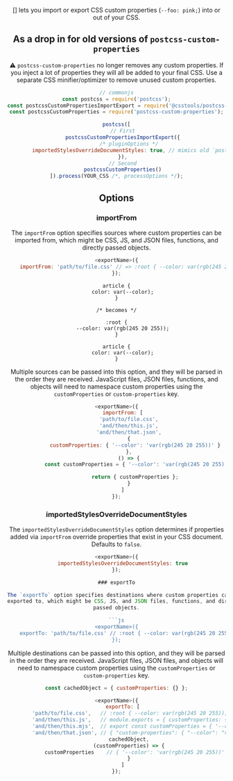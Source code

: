 <!-- Available Variables: -->
<!-- <humanReadableName> PostCSS Your Plugin -->
<!-- <exportName> postcssYourPlugin -->
<!-- <packageName> @csstools/postcss-your-plugin -->
<!-- <packageVersion> 1.0.0 -->
<!-- <packagePath> plugins/postcss-your-plugin -->
<!-- <cssdbId> your-feature -->
<!-- <specUrl> https://www.w3.org/TR/css-color-4/#funcdef-color -->
<!-- <example.css> file contents for examples/example.css -->
<!-- <header> -->
<!-- <usage> usage instructions -->
<!-- <envSupport> -->
<!-- <corsWarning> -->
<!-- <linkList> -->
<!-- to generate : npm run docs -->

<header>

[<humanReadableName>] lets you import or export CSS custom properties (`--foo: pink;`) into or out of your CSS.

## As a drop in for old versions of `postcss-custom-properties`

⚠️ `postcss-custom-properties` no longer removes any custom properties.
If you inject a lot of properties they will all be added to your final CSS.
Use a separate CSS minifier/optimizer to remove unused custom properties.

```js
// commonjs
const postcss = require('postcss');
const postcssCustomPropertiesImportExport = require('@csstools/postcss-custom-properties-import-export');
const postcssCustomProperties = require('postcss-custom-properties');

postcss([
	// First
	postcssCustomPropertiesImportExport({
		/* pluginOptions */
		importedStylesOverrideDocumentStyles: true, // mimics old `postcss-custom-properties`
	}),
	// Second
	postcssCustomProperties()
]).process(YOUR_CSS /*, processOptions */);
```

<usage>

<envSupport>

## Options

### importFrom

The `importFrom` option specifies sources where custom properties can be
imported from, which might be CSS, JS, and JSON files, functions, and directly
passed objects.

```js
<exportName>({
	importFrom: 'path/to/file.css' // => :root { --color: var(rgb(245 20 255)); }
});
```

```pcss
article {
	color: var(--color);
}

/* becomes */

:root {
	--color: var(rgb(245 20 255));
}

article {
	color: var(--color);
}
```

Multiple sources can be passed into this option, and they will be parsed in the
order they are received. JavaScript files, JSON files, functions, and objects
will need to namespace custom properties using the `customProperties` or
`custom-properties` key.

```js
<exportName>({
	importFrom: [
		'path/to/file.css',
		'and/then/this.js',
		'and/then/that.json',
		{
			customProperties: { '--color': 'var(rgb(245 20 255))' }
		},
		() => {
			const customProperties = { '--color': 'var(rgb(245 20 255))' };

			return { customProperties };
		}
	]
});
```

### importedStylesOverrideDocumentStyles

The `importedStylesOverrideDocumentStyles` option determines if properties added via `importFrom` override properties that exist in your CSS document.
Defaults to `false`.

```js
<exportName>({
	importedStylesOverrideDocumentStyles: true
});

### exportTo

The `exportTo` option specifies destinations where custom properties can be
exported to, which might be CSS, JS, and JSON files, functions, and directly
passed objects.

```js
<exportName>({
	exportTo: 'path/to/file.css' // :root { --color: var(rgb(245 20 255)); }
});
```

Multiple destinations can be passed into this option, and they will be parsed
in the order they are received. JavaScript files, JSON files, and objects will
need to namespace custom properties using the `customProperties` or
`custom-properties` key.

```js
const cachedObject = { customProperties: {} };

<exportName>({
	exportTo: [
		'path/to/file.css',   // :root { --color: var(rgb(245 20 255)); }
		'and/then/this.js',   // module.exports = { customProperties: { '--color': 'var(rgb(245 20 255))' } }
		'and/then/this.mjs',  // export const customProperties = { '--color': 'var(rgb(245 20 255))' } }
		'and/then/that.json', // { "custom-properties": { "--color": "var(rgb(245 20 255))" } }
		cachedObject,
		(customProperties) => {
			customProperties    // { '--color': 'var(rgb(245 20 255))' }
		}
	]
});
```

<linkList>
